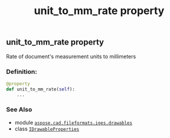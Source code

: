 ﻿---
title: unit_to_mm_rate property
second_title: Aspose.CAD for Python via .NET API References
description: 
type: docs
weight: 60
url: /python-net/aspose.cad.fileformats.iges.drawables/idrawableproperties/unit_to_mm_rate/
is_root: false
---

## unit_to_mm_rate property


Rate of document's measurement units to millimeters
### Definition:
```python
@property
def unit_to_mm_rate(self):
    ...
```

### See Also
* module [`aspose.cad.fileformats.iges.drawables`](../../)
* class [`IDrawableProperties`](/cad/python-net/aspose.cad.fileformats.iges.drawables/idrawableproperties)
